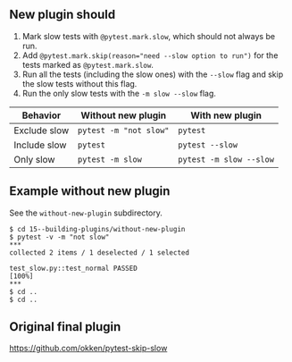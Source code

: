 ## New plugin should

1. Mark slow tests with `@pytest.mark.slow`, which should not always be run.
2. Add `@pytest.mark.skip(reason="need --slow option to run")` for the tests marked as `@pytest.mark.slow`.
3. Run all the tests (including the slow ones) with the `--slow` flag and skip the slow tests without this flag.
4. Run the only slow tests with the `-m slow --slow` flag.

| Behavior     | Without new plugin     | With new plugin         |
|--------------|------------------------|-------------------------|
| Exclude slow | `pytest -m "not slow"` | `pytest`                |
| Include slow | `pytest`               | `pytest --slow`         |
| Only slow    | `pytest -m slow`       | `pytest -m slow --slow` |

## Example without new plugin

See the `without-new-plugin` subdirectory.

```unix
$ cd 15--building-plugins/without-new-plugin
$ pytest -v -m "not slow"
***
collected 2 items / 1 deselected / 1 selected                                                                                                                                                                                  

test_slow.py::test_normal PASSED                                                                                  [100%]
***
$ cd ..
$ cd ..
```

## Original final plugin

https://github.com/okken/pytest-skip-slow